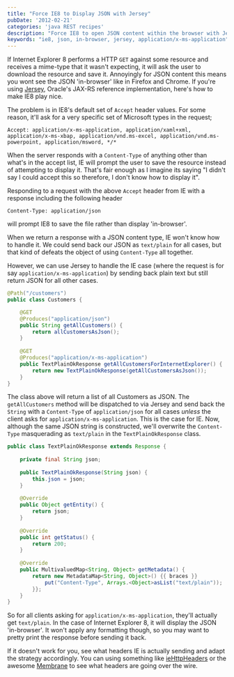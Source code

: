 ```yaml
---
title: "Force IE8 to Display JSON with Jersey"
pubDate: '2012-02-21'
categories: 'java REST recipes'
description: "Force IE8 to open JSON content within the browser with Jersey rather than prompt you to download and save as a file."
keywords: "ie8, json, in-browser, jersey, application/x-ms-application"
---
```


If Internet Explorer 8 performs a HTTP `GET` against some resource and receives a mime-type that it wasn't expecting, it will ask the user to download the resource and save it. Annoyingly for JSON content this means you wont see the JSON 'in-browser' like in Firefox and Chrome. If you're using [Jersey](http://jersey.java.net/), Oracle's JAX-RS reference implementation, here's how to make IE8 play nice.

<!-- more -->

The problem is in IE8's default set of `Accept` header values. For some reason, it'll ask for a very specific set of Microsoft types in the request;

```
Accept: application/x-ms-application, application/xaml+xml, application/x-ms-xbap, application/vnd.ms-excel, application/vnd.ms-powerpoint, application/msword, */*
```
When the server responds with a `Content-Type` of anything other than what's in the accept list,
IE will prompt the user to save the resource instead of attempting to display it. That's fair enough as I imagine its
saying "I didn't say I could accept this so therefore, I don't know how to display it".

Responding to a request with the above `Accept` header from IE with a response including the following header

```
Content-Type: application/json
```

will prompt IE8 to save the file rather than display 'in-browser'.

When we return a response with a JSON content type, IE won't know how to handle it. We could send back our JSON as `text/plain` for all cases, but that kind of defeats the object of using `Content-Type` all together.

However, we can use Jersey to handle the IE case (where the request is for say `application/x-ms-application`)
by sending back plain text but still return JSON for all other cases.

``` java
@Path("/customers")
public class Customers {

    @GET
    @Produces("application/json")
    public String getAllCustomers() {
        return allCustomersAsJson();
    }
 
    @GET
    @Produces("application/x-ms-application")
    public TextPlainOkResponse getAllCustomersForInternetExplorer() {
        return new TextPlainOkResponse(getAllCustomersAsJson());
    }
}
```
The class above will return a list of all Customers as JSON. The `getAllCustomers` method will be dispatched to via Jersey and send back the `String` with a `Content-Type` of `application/json` for all cases _unless_ the client asks for `application/x-ms-application`. This is the case for IE. Now, although the same JSON string is constructed, we'll overwrite the `Content-Type` masquerading as `text/plain` in the `TextPlainOkResponse` class.

``` java
public class TextPlainOkResponse extends Response {
 
    private final String json;
 
    public TextPlainOkResponse(String json) {
        this.json = json;
    }
 
    @Override
    public Object getEntity() {
        return json;
    }
 
    @Override
    public int getStatus() {
        return 200;
    }
 
    @Override
    public MultivaluedMap<String, Object> getMetadata() {
        return new MetadataMap<String, Object>() {{ braces }}
            put("Content-Type", Arrays.<Object>asList("text/plain"));
        }};
    }
}
```

So for all clients asking for `application/x-ms-application`, they'll actually get `text/plain`. In the case of
Internet Explorer 8, it will display the JSON 'in-browser'. It won't apply any formatting though, so you may want to
pretty print the response before sending it back.

If it doesn't work for you, see what headers IE is actually sending and adapt the strategy accordingly. You can using
something like [ieHttpHeaders](http://www.blunck.info/iehttpheaders.html) or the awesome [Membrane](http://www.membrane-soa.org/soap-monitor/) to see what headers are going over the wire.
